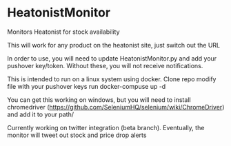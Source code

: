# HeatonistMonitor
Monitors Heatonist for stock availability

This will work for any product on the heatonist site, just switch out the URL

In order to use, you will need to update HeatonistMonitor.py and add your pushover key/token. Without these, you will not receive notifications.

This is intended to run on a linux system using docker. 
Clone repo
modify file with your pushover keys
run docker-compuse up -d


You can get this working on windows, but you will need to install chromedriver (https://github.com/SeleniumHQ/selenium/wiki/ChromeDriver) and add it to your path/



Currently working on twitter integration (beta branch). Eventually, the monitor will tweet out stock and price drop alerts
